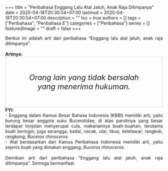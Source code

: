 +++
title = "Peribahasa Enggang Lalu Atal Jatuh, Anak Raja Ditimpanya"
date = 2020-04-18T20:30:54+07:00
lastmod = 2020-04-18T20:30:54+07:00
description = ""
toc = true
authors = []
tags = ["Peribahasa", "Peribahasa E"]
categories = ["Peribahasa"]
series = []
featuredImage = ""
draft = false
+++

<div dir="ltr" style="text-align: left;" trbidi="on"><div style="text-align: justify;">Berikut ini adalah arti dari peribahasa “Enggang lalu atal jatuh, anak raja ditimpanya”.</div><br /><div style="text-align: justify;"><b>Artinya:</b></div><div style="border: 2px dashed #ddd; font-size: 24px; height: auto; margin: 0 auto; padding: 50px; text-align: center; width: auto;"><i>Orang lain yang tidak bersalah yang menerima hukuman.</i></div><div style="text-align: justify;"><b>FYI:</b><br /> - Enggang dalam Kamus Besar Bahasa Indonesia (KBBI) memiliki arti, yaitu burung besar anggota suku Bucerotidae, di atas paruhnya yang besar terdapat tonjolan menyerupai cula, makanannya buah-buahan, terutama buah beringin, juga serangga, kadal, cecak, ular, tikus, kelelawar; rangkok; rangkong; <i>Buceros rhinoceros</i>.<br /> - Atal berdasarkan dari Kamus Peribahasa Indonesia memiliki arti, yaitu sejenis buah yang dimakan enggang; <i>Buceros rhinoceros</i>.<br /><br /></div><div style="text-align: justify;">Demikian arti dari peribahasa "Enggang lalu atal jatuh, anak raja ditimpanya". Semoga bermanfaat.</div></div>
